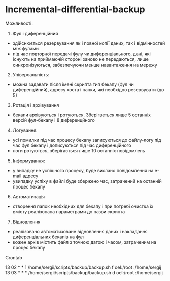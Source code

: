# Incremental-differential-backup

Можливості:

1. Фул і диференційний
- здійснюється резервування як і повної копії даних, так і відмінностей між фулами
- під час повторної передачі фулу чи диференціального, дані, які існують на приймаючій стороні заново не передаються, лише синхронізуються, забезпечуючи менше навантаження на мережу

2. Універсальність: 
- можна задавати після імені скрипта тип бекапу (фул чи диференційний), адресу хоста і папки, які необхідно резервувати (до 5)

3. Ротація і архівування
- бекапи архівуються і ротуються. Зберігвється лише 5 останніх версій фул-бекапу і 8 диференцйного

4. Логування:
- усі помилки під час процесу бекапу записуються до файлу-логу під час фул бекапу і дописуються під час диференційного
- логи ротуються, зберігається лише 10 останніх повідомлень 

5. Інформування:
- у випадку не успішного процесу, буде вислано повідомлення на e-mail адресу
- увипадку успіху в файлі буде збержено час, затрачений на останній процес бекапу

6. Автоматизація 
- створення папок необхідних для бекапу і при потребі очистка їх вмісту реалізонана параметрами до назви скрипта

7. Відновлення
- реалізовано автоматизоване відновлення даних і накладання диференціальних бекапів на фул
- кожен архів містить файл з точною датою і часом, затраченим на процес бекапу

Crontab

13 02 * * 1 /home/sergii/scripts/backup/backup.sh f oel:/root :/home/sergij
13 03 * * * /home/sergii/scripts/backup/backup.sh d oel:/root :/home/sergij
